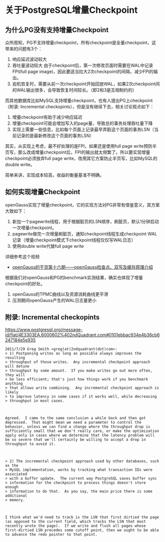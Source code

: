# 关于PostgreSQL增量Checkpoint

## 为什么PG没有支持增量Checkpoint
众所周知，PG不支持增量checkpoint，所有checkpoint是全量checkpoint，这带来的问题有3个：
1. 响应延迟波动较大
2. 吞吐量波动较大
   由于checkpoint后，第一次修改页面时需要在WAL中记录FPI(full page image)，因此要适当拉大2次checkpoint的间隔，减少FPI的输出。
3. 宕机恢复时，需要从前一次checkpoint开始回放WAL，如果2次checkpoint间的WAL输出很多，会导致恢复时间较长。（即2和3是互相制约的）

而其他数据库比如MySQL支持增量checkpoint，也有人提出PG上checkpoint（附录: Incremental checkopints），但是没有继续下去，相关讨论观点如下：
1. 增量checkpoint有助于减少响应延迟
2. 增量checkpoint可能会增加写入的page量，导致总的事务处理吞吐量下降
3. 实现上需要一些信息，比如每个页面上记录最早弄脏这个页面的事务LSN（当前记录的是最新修改这个页面的事务LSN）

其实，从实现上考虑，最不好处理的是FPI，如果还是使用full page write预防半页写，那么改成增量checkpoint后，FPI的输出就太频繁了。所以要实现增量checkpoint必须放弃full page write，改用其它方案防止半页写，比如MySQL的double write。

简单来讲，实现成本较高，收益的衡量基准不明确。

## 如何实现增量Checkpoint
openGauss实现了增量checkpoint，它的实现方法对PG非常有借鉴意义，其方案大致如下：
1. 新加一个pagewrite线程，用于根据脏页的LSN顺序，刷脏页，默认1分钟启动一次增量checkpoint。
2. pagewrite做完一次增量刷脏页，通知checkpoint线程生成checkpoint WAL记录（增量checkpoint模式下checkpoint线程仅仅写WAL日志）
3. 使用double write代替full page write

详细参考这个视频
- [openGauss的干货第十六期——openGauss检查点、双写及缓存原理介绍](https://www.bilibili.com/video/av295879729/)

根据我们对openGauss和PG的benchmark实测结果，确实也体现了增量checkpoint的好处。
1. openGauss的TPMC曲线以及资源消耗曲线更平滑
2. 压测期间openGauss产生的WAL日志量更小

## 附录: Incremental checkopints

https://www.postgresql.org/message-id/flat/4E3303EA.6000602%402ndQuadrant.com#0101ebbac934e4b36cb6247184e5e935
```
2011/7/29 Greg Smith <greg(at)2ndquadrant(dot)com>:
> 1) Postponing writes as long as possible always improves the resulting
> throughput of those writes.  Any incremental checkpoint approach will detune
> throughput by some amount.  If you make writes go out more often, they will
> be less efficient; that's just how things work if you benchmark anything
> that allows write combining.  Any incremental checkpoint approach is likely
> to improve latency in some cases if it works well, while decreasing
> throughput in most cases.



Agreed.  I came to the same conclusion a while back and then got
depressed.  That might mean we need a parameter to control the
behavior, unless we can find a change where the throughput drop is
sufficiently small that we don't really care, or make the optimization
apply only in cases where we determine that the latency problem will
be so severe that we'll certainly be willing to accept a drop in
throughput to avoid it.



> 2) The incremental checkpoint approach used by other databases, such as the
> MySQL implementation, works by tracking what transaction IDs were associated
> with a buffer update.  The current way PostgreSQL saves buffer sync
> information for the checkpoint to process things doesn't store enough
> information to do that.  As you say, the main price there is some additional
> memory.



I think what we'd need to track is the LSN that first dirtied the page
(as opposed to the current field, which tracks the LSN that most
recently wrote the page).  If we write and flush all pages whose
first-dirtied LSN precedes some cutoff point, then we ought to be able
to advance the redo pointer to that point.
```